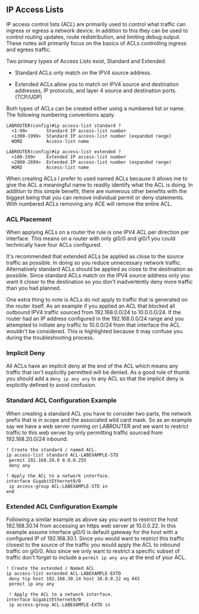 ## IP Access Lists

IP access control lists (ACL) are primarily used to control what traffic can ingress or egress a network device. In addition to this they can be used to control routing updates, route redistribution, and limiting debug output. These notes will primarily focus on the basics of ACLs controlling ingress and egress traffic. 

Two primary types of Access Lists exist, Standard and Extended. 

* Standard ACLs only match on the IPV4 source address. 

* Extended ACLs allow you to match on IPV4 source and destination addresses, IP protocols, and layer 4 source and destination ports. (TCP/UDP)

Both types of ACLs can be created either using a numbered list or name. The following numbering conventions apply.

```
LABROUTER(config)#ip access-list standard ?
  <1-99>       Standard IP access-list number
  <1300-1999>  Standard IP access-list number (expanded range)
  WORD         Access-list name

LABROUTER(config)#ip access-list extended ?
  <100-199>    Extended IP access-list number
  <2000-2699>  Extended IP access-list number (expanded range)
  WORD         Access-list name
```

When creating ACLs I prefer to used named ACLs because it allows me to give the ACL a meaningful name to readily identify what the ACL is doing. In addition to this simple benefit, there are numerous other benefits with the biggest being that you can remove individual permit or deny statements. With numbered ACLs removing any ACE will remove the entire ACL. 

### ACL Placement

When applying ACLs on a router the rule is one IPV4 ACL per direction per interface. This means on a router with only gi0/0 and gi0/1 you could technically have four ACLs configured. 

It's recommended that extended ACLs be applied as close to the source traffic as possible. In doing so you reduce unnecessary network traffic. Alternatively standard ACLs should be applied as close to the destination as possible. Since standard ACLs match on the IPV4 source address only you want it closer to the destination so you don't inadvertently deny more traffic than you had planned. 

One extra thing to note is ACLs do not apply to traffic that is generated on the router itself. As an example if you applied an ACL that blocked all outbound IPV4 traffic sourced from 192.168.0.0/24 to 10.0.0.0/24. If the router had an IP address configured in the 192.168.0.0/24 range and you attempted to initiate any traffic to 10.0.0/24 from that interface the ACL wouldn't be considered. This is highlighted because it may confuse you during the troubleshooting process. 

### Implicit Deny

All ACLs have an implicit deny at the end of the ACL which means any traffic that isn't explicitly permitted will be denied. As a good rule of thumb you should add a `deny ip any any` to any ACL so that the implicit deny is explicitly defined to avoid confusion. 

### Standard ACL Configuration Example

When creating a standard ACL you have to consider two parts, the network prefix that is in scope and the associated wild card mask. So as an example say we have a web server running on LABROUTER and we want to restrict traffic to this web server by only permitting traffic sourced from 192.168.20.0/24 inbound.

```
! Create the standard / named ACL.
ip access-list standard ACL-LABEXAMPLE-STD
 permit 192.168.20.0 0.0.0.255
 deny any

! Apply the ACL to a network interface. 
interface GigabitEthernet0/0
 ip access-group ACL-LABEXAMPLE-STD in
end
```
 
### Extended ACL Configuration Example

Following a similar example as above say you want to restrict the host 192.168.30.14 from accessing an https web server at 10.0.0.22. In this example assume interface gi0/0 is default gateway for the host with a configured IP of 192.168.30.1. Since you would want to restrict this traffic closest to the source of the traffic you would apply the ACL to inbound traffic on gi0/0. Also since we only want to restrict a specific subset of traffic don't forget to include a `permit ip any any` at the end of your ACL. 

```
! Create the extended / Named ACL
ip access-list extended ACL-LABEXAMPLE-EXTD
 deny tcp host 192.168.30.14 host 10.0.0.22 eq 443
 permit ip any any

 ! Apply the ACL to a network interface.
interface GigabitEthernet0/0
 ip access-group ACL-LABEXAMPLE-EXTD in
 ```


